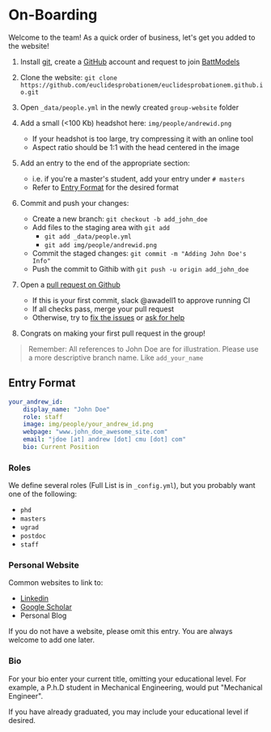 # On-Boarding

Welcome to the team! As a quick order of business, let's get you added to the website!

1) Install [git], create a [GitHub] account and request to join [BattModels]
2) Clone the website: `git clone https://github.com/euclidesprobationem/euclidesprobationem.github.io.git`
3) Open `_data/people.yml` in the newly created `group-website` folder
4) Add a small (<100 Kb) headshot here: `img/people/andrewid.png`
    - If your headshot is too large, try compressing it with an online tool
    - Aspect ratio should be 1:1 with the head centered in the image

5) Add an entry to the end of the appropriate section:
    - i.e. if you're a master's student, add your entry under `# masters`
    - Refer to [Entry Format](#entry-format) for the desired format

6) Commit and push your changes:
    - Create a new branch: `git checkout -b add_john_doe`
    - Add files to the staging area with `git add`
        - `git add _data/people.yml`
        - `git add img/people/andrewid.png`
    - Commit the staged changes: `git commit -m "Adding John Doe's Info"`
    - Push the commit to Githib with `git push -u origin add_john_doe`

7) Open a [pull request on Github][pr]
    - If this is your first commit, slack @awadell1 to approve running CI
    - If all checks pass, merge your pull request
    - Otherwise, try to [fix the issues](1) or [ask for help](2)

8) Congrats on making your first pull request in the group!

[1]: https://github.com/BattModels/group-website/blob/master/docs/making_changes.md#status-checks
[2]: https://github.com/BattModels/group-website/issues

> Remember: All references to John Doe are for illustration. Please use
> a more descriptive branch name. Like `add_your_name`

## Entry Format

```yaml
your_andrew_id:
    display_name: "John Doe"
    role: staff
    image: img/people/your_andrew_id.png
    webpage: "www.john_doe_awesome_site.com"
    email: "jdoe [at] andrew [dot] cmu [dot] com"
    bio: Current Position
```


### Roles

We define several roles (Full List is in `_config.yml`), but you probably want
one of the following:

- `phd`
- `masters`
- `ugrad`
- `postdoc`
- `staff`

[git]: https://git-scm.com/
[GitHub]: https://github.com
[BattModels]: https://github.com/BattModels
[pr]: https://github.com/BattModels/group-website/pulls

### Personal Website

Common websites to link to:

- [Linkedin](https://www.linkedin.com)
- [Google Scholar](https://scholar.google.com/)
- Personal Blog

If you do not have a website, please omit this entry. You are always welcome to add one later.

### Bio

For your bio enter your current title, omitting your educational level. For
example, a P.h.D student in Mechanical Engineering, would put "Mechanical
Engineer".

If you have already graduated, you may include your educational level if desired.
